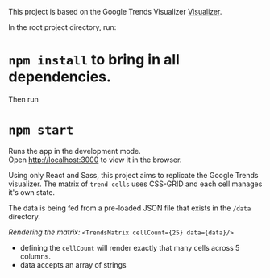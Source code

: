 This project is based on the Google Trends Visualizer [Visualizer](https://trends.google.com/trends/hottrends/visualize?nrow=5&ncol=5).

In the root project directory, run:

# `npm install` to bring in all dependencies.

Then run
# `npm start`

Runs the app in the development mode.<br>
Open [http://localhost:3000](http://localhost:3000) to view it in the browser.

Using only React and Sass, this project aims to replicate the Google Trends visualizer. The matrix of `trend cells` uses CSS-GRID and each cell manages it's own state.

The data is being fed from a pre-loaded JSON file that exists in the `/data` directory.

*Rendering the matrix:*
`<TrendsMatrix cellCount={25} data={data}/>`

- defining the `cellCount` will render exactly that many cells across 5 columns.
- data accepts an array of strings 
